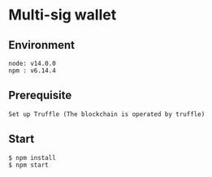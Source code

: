 # Multi-sig wallet

## Environment
``` 
node: v14.0.0
npm : v6.14.4
```

## Prerequisite
```
Set up Truffle (The blockchain is operated by truffle)
```
## Start
```
$ npm install
$ npm start
```

